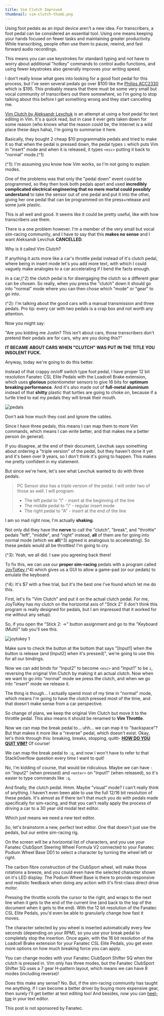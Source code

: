 ```yaml
---
title: Vim Clutch Improved
thumbnail: vim-clutch-thumb.png
---
```


Using foot pedals as an input device aren't a new idea. For transcribers, a foot pedal can be considered an essential tool. Using one means keeping your hands focused on fewer tasks and maintaining greater productivity. While transcribing, people often use them to pause, rewind, and fast forward audio recordings.

This means you can use keystrokes for standard typing and not have to worry about additional "hotkey" commands to control audio functions, and using fewer keystrokes also generally improves your writing speed.

I don't really know what goes into looking for a good foot pedal for this process, but I've seen several pedals go over $100 like the [Philips ACC2330](https://www.pacifictranscription.com.au/product/philips-acc2330-usb-4-pedal-foot-switch/) which is $195. This probably means that there must be some very small but vocal community of transcribers out there somewhere, so I'm going to stop talking about this before I get something wrong and they start cancelling me.

[Vim Clutch by Aleksandr Levchuk](https://github.com/alevchuk/vim-clutch) is an attempt at using a foot pedal for text editing in Vim. It's a quick read, but in case it ever gets taken down for some reason (who *knows* what the reason could be, the Internet is a wild place these days haha), I'm going to summarise it here.

Basically, they bought 2 cheap $10 programmable pedals and tried to make it so that when the pedal is pressed down, the pedal types `i` which puts Vim in "insert" mode and when it is released, it types `<esc>` putting it back to "normal" mode.(^1)

(^1): I'm assuming you know how Vim works, so I'm not going to explain modes.

One of the problems was that only the "pedal down" event could be programmed, so they then took both pedals apart and used **incredibly complicated electrical engineering that no mere mortal could possibly understand** to take the sensor out of one pedal and put it into the other, giving her one pedal that can be programmed on the press+release and some junk plastic.

This is all well and good. It seems like it could be pretty useful, like with how transcribers use them.

There is a one problem however. I'm a member of the very small but vocal sim-racing community, and I have to say that this **makes no sense** and I want Aleksandr Levchuk **CANCELLED**.

Why is it called Vim Clutch?

If anything it acts more like a car's throttle pedal instead of it's clutch pedal, where being in insert mode let's you add more text, with which I could vaguely make analogies to a car accelerating if I bend the facts enough.

In a car,(^2) the clutch pedal is for disengaging the clutch so a different gear can be chosen. So really, when you press the "clutch" down it should go into "normal" mode where you can then chose which "mode" or "gear" to go into.

(^2): I'm talking about the good cars with a manual transmission and three pedals. Pro tip: every car with two pedals is a crap box and not worth any attention.

Now you might say:

"Are you kidding me Justin? This isn't about cars, those transcribers don't pretend their pedals are for cars, why are you doing this?"

**IT BECAME ABOUT CARS WHEN "CLUTCH" WAS PUT IN THE TITLE YOU INSOLENT FUCK.**

Anyway, today we're going to do this better.

Instead of that crappy on/off switch type foot pedal, I have proper 12 bit resolution Fanatec CSL Elite Pedals with the Loadcell Brake extension, which uses **glorious** potentiometer sensors to give 16 bits for **optimum breaking performance**. And it's also made out of **full-metal aluminium** instead of that **shitty** plastic that turtles are going to choke on, because if a turtle tried to eat my pedals they will break their mouth.

![pedals](https://cdn.halcyonnouveau.xyz/blog/img/pedals.jpg)

Don't ask how much they cost and ignore the cables.

Since I have three pedals, this means I can map them to more Vim commands, which means I can write better, and that makes me a better person (in general).

If you disagree, at the end of their document, Levchuk says something about ordering a "triple version" of the pedal, but they haven't done it yet and it's been over 9 years, so I don't think it's going to happen. This makes me pretty confident in my statement.

But since we're here, let's see what Levchuk wanted to do with three pedals.

> PC Sensor also has a triple version of the pedal. I will order two of those as well. I will program:
>
> - The left pedal to "I" - insert at the beginning of the line
> - The middle pedal to "i" - regular insert mode
> - The right pedal to "A" - insert at the end of the line

I am so mad right now, I'm actually **shaking**.

Not only did they have the **nerve** to call the "clutch", "break", and "throttle" pedals "left", "middle", and "right" instead, **all** of them are for going into normal mode (which we **all**(^3) agreed is analogous to accelerating). So these pedals would all be throttles! I'm going to cry.

(^3): Yeah, we all did. I saw you agreeing back there!

To fix this, we can use our **proper sim-racing** pedals with a program called [JoyToKey](https://joytokey.net/en/),(^4) which gives us a GUI to allow a game-pad (or our pedals) to emulate the keyboard.

(^4): It's $7 with a free trial, but it's the best one I've found which let me do this.

First, let's fix "Vim Clutch" and put it on the actual clutch pedal. For me, JoyToKey has my clutch on the horizontal axis of "Stick 2" (I don't think this program is really designed for pedals, but I am impressed that it worked for me without any setup).

So, if you open the "Stick 2: ->" button assignment and go to the "Keyboard (Multi)" tab you'll see this.

![joytokey 1](https://cdn.halcyonnouveau.xyz/blog/img/joytokey-1.png)

Make sure to check the button at the bottom that says "[Input1] when the button is release (and [Input2] when it's pressed)", we're going to use this for all our bindings.

Now we can add binds for "Input2" to become `<esc>` and "Input1" to be `i`, reversing the original Vim Clutch by making it an actual clutch. Now when we want to go into "normal" mode we press the clutch, and when we go into "insert" mode we release it.

The thing is though... I actually spend most of my time in "normal" mode, which means I'm going to have the clutch pressed most of the time, and that doesn't make sense from a car perspective.

So change of plans, we keep the original Vim Clutch but move it to the throttle pedal. This also means it should be renamed to **Vim Throttle**.

Now we can map the break pedal to... uhh... we can map it to "backspace"? But that makes it more like a "reverse" pedal, which doesn't exist. Okay, let's think through this: breaking, breaks, stopping, quitti- **[HOW DO YOU QUIT VIM?](https://stackoverflow.com/questions/11828270/how-do-i-exit-the-vim-editor)** Of course!

We can map the break pedal to `:q`, and now I won't have to refer to that StackOverflow question every time I want to quit!

No, I'm kidding of course, that would be ridiculous. Maybe we can have `:` on "Input2" (when pressed) and `<enter>` on "Input1" (when released), so it's easier to type commands like `:q`.

And finally, the clutch pedal. Hmm. Maybe "visual" mode? I can't really think of anything. I haven't even been able to use the full 12/16 bit resolution of these pedals. It's almost as if there isn't that much you do with pedals made specifically for sim-racing, and that you can't really apply the process of driving a car to a 30 year old modal text editor.

Which just means we need a new text editor.

So, let's brainstorm a new, perfect text editor. One that doesn't just use the pedals, but our entire sim-racing rig.

On the screen will be a horizontal list of characters, and you use your Fanatec ClubSport Steering Wheel Formula V2 connected to your Fanatec Podium Wheel Base DD1 to select a character by turning the wheel left or right.

The carbon fibre construction of the ClubSport wheel, will make those rotations a breeze, and you could even have the selected character shown on it's LED display. The Podium Wheel Base is there to provide responsive and realistic feedback when doing any action with it's first-class direct drive motor.

Pressing the throttle scrolls the cursor to the right, and wraps to the next line when it gets to the end of the current line (and back to the top of the document when it gets to the end). With the 12 bit resolution of the Fanatec CSL Elite Pedals, you'd even be able to granularly change how fast it moves.

The character selected by you wheel is inserted automatically every few seconds (depending on your RPM), so you use your break pedal to completely stop the insertion. Once again, with the 16 bit resolution of the Loadcell Brake extension for your Fanatec CSL Elite Pedals, you get even more options on how much breaking force you can apply.

You can change modes with your Fanatec ClubSport Shifter SQ when the clutch is pressed in. Vim only has three modes, but the Fanatec ClubSport Shifter SQ uses a 7 gear H-pattern layout, which means we can have 8 modes (including reverse)!

Does this make any sense? No. But, if the sim-racing community has taught me anything, if I can become a better driver by buying more expensive gear, then surely I'll get better at text editing too! And besides, now you can [heel-toe](https://en.wikipedia.org/wiki/Heel-and-toe_shifting) in your text editor.

This post is not sponsored by Fanatec.
